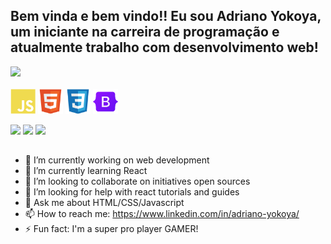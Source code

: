 ## Bem vinda e bem vindo!! Eu sou Adriano Yokoya, um iniciante na carreira de programação e atualmente trabalho com desenvolvimento web!

<div>
  <a href="https://github.com/yokoya-adriano">
    <img height="180em" src="https://github-readme-stats.vercel.app/api?username=yokoya-adriano&show_icons=true&theme=gotham&include_all_commits=true"/>
    
  </a>
</div>
  
<div style="display: inline_block">
  <br>
  <img align="center" alt="Yokoya-Js" height="40" width="40" src="https://raw.githubusercontent.com/devicons/devicon/master/icons/javascript/javascript-plain.svg">
  <img align="center" alt="Yokoya-HTML" height="40" width="40" src="https://raw.githubusercontent.com/devicons/devicon/master/icons/html5/html5-original.svg">
  <img align="center" alt="Yokoya-CSS" height="40" width="40" src="https://raw.githubusercontent.com/devicons/devicon/master/icons/css3/css3-original.svg">
  <img align="center" alt="Yokoya-CSS" height="40" width="40" src="https://raw.githubusercontent.com/devicons/devicon/master/icons/bootstrap/bootstrap-original.svg">
</div>
</br>


<div>
  <a href="https://www.instagram.com/adrianoyokoya/" target="_blank"><img src="https://img.shields.io/badge/-Instagram-%23E4405F?style=for-the-badge&logo=instagram&logoColor=white" target="_blank"></a>
  <a href = "mailto:yokoya.adriano@gmail.com"><img src="https://img.shields.io/badge/-Gmail-%23333?style=for-the-badge&logo=gmail&logoColor=white" target="_blank"></a>
  <a href="https://www.linkedin.com/in/adriano-yokoya/" target="_blank"><img src="https://img.shields.io/badge/-LinkedIn-%230077B5?style=for-the-badge&logo=linkedin&logoColor=white" target="_blank"></a>
</div>

##

- 🔭 I’m currently working on web development
- 🌱 I’m currently learning React
- 👯 I’m looking to collaborate on initiatives open sources
- 🤔 I’m looking for help with react tutorials and guides
- 💬 Ask me about HTML/CSS/Javascript
- 📫 How to reach me: https://www.linkedin.com/in/adriano-yokoya/
- ⚡ Fun fact: I'm a super pro player GAMER!
